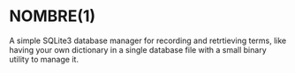 # NOMBRE(1)

A simple SQLite3 database manager for recording and retrtieving terms, like having your own dictionary in 
a single database file with a small binary utility to manage it.
